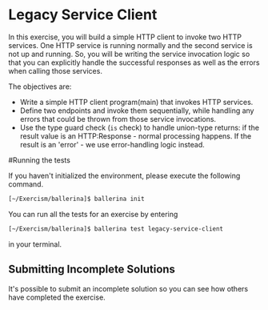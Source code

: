 # Legacy Service Client

In this exercise, you will build a simple HTTP client to invoke two HTTP services. One HTTP service is running normally and the second service is not up and running. So, you will be writing the service invocation logic so that you can explicitly handle the successful responses as well as the errors when calling those services. 

The objectives are:

- Write a simple HTTP client program(main) that invokes HTTP services.  
- Define two endpoints and invoke them sequentially, while handling any errors that could be thrown from those service invocations. 
- Use the type guard check (`is` check) to handle union-type returns: if the result value is an HTTP:Response - normal processing happens.
 If the result is an 'error' - we use error-handling logic instead.

#Running the tests

If you haven't initialized the environment, please execute the following command. 
```sh
[~/Exercism/ballerina]$ ballerina init
```
You can run all the tests for an exercise by entering 
```sh
[~/Exercism/ballerina]$ ballerina test legacy-service-client
```
in your terminal.

## Submitting Incomplete Solutions
It's possible to submit an incomplete solution so you can see how others have completed the exercise.